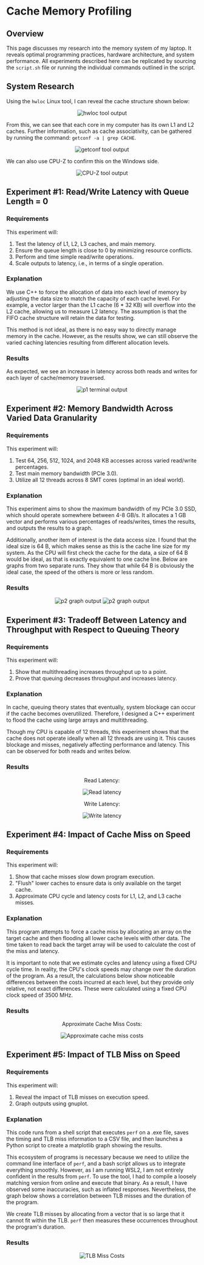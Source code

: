 
# Cache Memory Profiling

## Overview
This page discusses my research into the memory system of my laptop. It reveals optimal programming practices, hardware architecture, and system performance. All experiments described here can be replicated by sourcing the `script.sh` file or running the individual commands outlined in the script.

## System Research
Using the `hwloc` Linux tool, I can reveal the cache structure shown below:

<p align="center">
  <img src="images/hwloc.png" alt="hwloc tool output" />
</p>

From this, we can see that each core in my computer has its own L1 and L2 caches. Further information, such as cache associativity, can be gathered by running the command: `getconf -a | grep CACHE`.

<p align="center">
  <img src="images/getconf.png" alt="getconf tool output" />
</p>

We can also use CPU-Z to confirm this on the Windows side.

<p align="center">
  <img src="images/cpu_z.png" alt="CPU-Z tool output" />
</p>

## Experiment #1: Read/Write Latency with Queue Length = 0

### Requirements
This experiment will:
1. Test the latency of L1, L2, L3 caches, and main memory.
2. Ensure the queue length is close to 0 by minimizing resource conflicts.
3. Perform and time simple read/write operations.
4. Scale outputs to latency, i.e., in terms of a single operation.

### Explanation
We use C++ to force the allocation of data into each level of memory by adjusting the data size to match the capacity of each cache level. For example, a vector larger than the L1 cache (6 * 32 KB) will overflow into the L2 cache, allowing us to measure L2 latency. The assumption is that the FIFO cache structure will retain the data for testing.

This method is not ideal, as there is no easy way to directly manage memory in the cache. However, as the results show, we can still observe the varied caching latencies resulting from different allocation levels.

### Results
As expected, we see an increase in latency across both reads and writes for each layer of cache/memory traversed.

<p align="center">
  <img src="images/p1.png" alt="p1 terminal output" />
</p>

## Experiment #2: Memory Bandwidth Across Varied Data Granularity

### Requirements
This experiment will:
1. Test 64, 256, 512, 1024, and 2048 KB accesses across varied read/write percentages.
2. Test main memory bandwidth (PCIe 3.0).
3. Utilize all 12 threads across 8 SMT cores (optimal in an ideal world).

### Explanation
This experiment aims to show the maximum bandwidth of my PCIe 3.0 SSD, which should operate somewhere between 4-8 GB/s. It allocates a 1 GB vector and performs various percentages of reads/writes, times the results, and outputs the results to a graph.

Additionally, another item of interest is the data access size. I found that the ideal size is 64 B, which makes sense as this is the cache line size for my system. As the CPU will first check the cache for the data, a size of 64 B would be ideal, as that is exactly equivalent to one cache line. Below are graphs from two separate runs. They show that while 64 B is obviously the ideal case, the speed of the others is more or less random.

### Results
<p align="center">
  <img src="images/p2_1.png" alt="p2 graph output" /> <img src="images/p2_2.png" alt="p2 graph output" />
</p>

## Experiment #3: Tradeoff Between Latency and Throughput with Respect to Queuing Theory

### Requirements
This experiment will:
1. Show that multithreading increases throughput up to a point.
2. Prove that queuing decreases throughput and increases latency.

### Explanation
In cache, queuing theory states that eventually, system blockage can occur if the cache becomes overutilized. Therefore, I designed a C++ experiment to flood the cache using large arrays and multithreading.

Though my CPU is capable of 12 threads, this experiment shows that the cache does not operate ideally when all 12 threads are using it. This causes blockage and misses, negatively affecting performance and latency. This can be observed for both reads and writes below.

### Results
<p align="center">
  Read Latency:
</p>
<p align="center">
  <img src="p3/read_latency_throughput.png" alt="Read latency" /> 
</p>
<p align="center">
  Write Latency:
</p>
<p align="center">
  <img src="p3/write_latency_throughput.png" alt="Write latency" />
</p>

## Experiment #4: Impact of Cache Miss on Speed

### Requirements
This experiment will:
1. Show that cache misses slow down program execution.
2. "Flush" lower caches to ensure data is only available on the target cache.
3. Approximate CPU cycle and latency costs for L1, L2, and L3 cache misses.

### Explanation
This program attempts to force a cache miss by allocating an array on the target cache and then flooding all lower cache levels with other data. The time taken to read back the target array will be used to calculate the cost of the miss and latency.

It is important to note that we estimate cycles and latency using a fixed CPU cycle time. In reality, the CPU's clock speeds may change over the duration of the program. As a result, the calculations below show noticeable differences between the costs incurred at each level, but they provide only relative, not exact differences. These were calculated using a fixed CPU clock speed of 3500 MHz.

### Results
<p align="center">
  Approximate Cache Miss Costs:
</p>
<p align="center">
  <img src="images/p4.png" alt="Approximate cache miss costs" /> 
</p>


## Experiment #5: Impact of TLB Miss on Speed

### Requirements
This experiment will:
1. Reveal the impact of TLB misses on execution speed.
2. Graph outputs using gnuplot.

### Explanation
This code runs from a shell script that executes `perf` on a .exe file, saves the timing and TLB miss information to a CSV file, and then launches a Python script to create a matplotlib graph showing the results.

This ecosystem of programs is necessary because we need to utilize the command line interface of `perf`, and a bash script allows us to integrate everything smoothly. However, as I am running WSL2, I am not entirely confident in the results from `perf`. To use the tool, I had to compile a loosely matching version from online and execute that binary. As a result, I have observed some inaccuracies, such as inflated responses. Nevertheless, the graph below shows a correlation between TLB misses and the duration of the program.

We create TLB misses by allocating from a vector that is so large that it cannot fit within the TLB. `perf` then measures these occurrences throughout the program's duration.

### Results
<p align="center">
  <img src="p5/tlb_vs_time_nonlinear.png" alt="TLB Miss Costs" /> 
</p>

